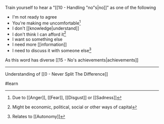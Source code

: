 Train yourself to hear a "[[10 - Handling "no"s|no]]" as one of the following

- I'm not ready to agree
- You're making me uncomfortable[^1]
- I don't [[knowledge|understand]]
- I don't think I can afford it[^3]
- I want so something else
- I need more [[information]]
- I need to discuss it with someone else[^2]

As this word has diverse [[15 - No's achievements|achievements]]

---

Understanding of [[0 - Never Split The Difference]]

[^1]: Due to [[Anger]], [[Fear]], [[Disgust]] or [[Sadness]]
[^2]: Relates to [[Autonomy]]
[^3]: Might be economic, political, social or other ways of capital

#learn 